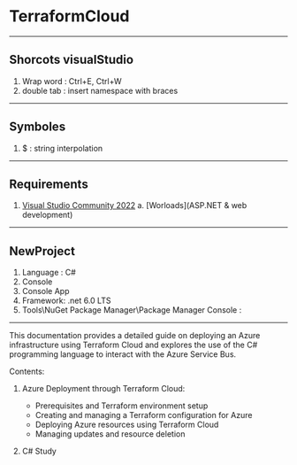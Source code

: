 # TerraformCloud

---

## Shorcots visualStudio
1. Wrap word : Ctrl+E, Ctrl+W
2. double tab : insert namespace with braces

---

## Symboles
1. $ : string interpolation

---

## Requirements
1. [Visual Studio Community 2022](https://visualstudio.microsoft.com/thank-you-downloading-visual-studio/?sku=Community&channel=Release&version=VS2022&source=VSLandingPage&cid=2030&passive=false)
    a. [Worloads](ASP.NET & web development)
---

## NewProject
1. Language : C#
2. Console
3. Console App
4. Framework: .net 6.0 LTS
5. Tools\NuGet Package Manager\Package Manager Console :

---

This documentation provides a detailed guide on deploying an Azure infrastructure using Terraform Cloud and explores the use of the C# programming language to interact with the Azure Service Bus.

Contents:

1. Azure Deployment through Terraform Cloud:
   - Prerequisites and Terraform environment setup
   - Creating and managing a Terraform configuration for Azure
   - Deploying Azure resources using Terraform Cloud
   - Managing updates and resource deletion

2. C# Study 
